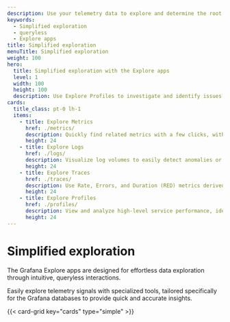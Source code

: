 ```yaml
---
description: Use your telemetry data to explore and determine the root cause of issues without performing queries.
keywords:
  - Simplified exploration
  - queryless
  - Explore apps
title: Simplified exploration
menuTitle: Simplified exploration
weight: 100
hero:
  title: Simplified exploration with the Explore apps
  level: 1
  width: 100
  height: 100
  description: Use Explore Profiles to investigate and identify issues using profiling data.
cards:
  title_class: pt-0 lh-1
  items:
    - title: Explore Metrics
      href: ./metrics/
      description: Quickly find related metrics with a few clicks, without needing to write PromQL queries to retrieve metrics.
      height: 24
    - title: Explore Logs
      href: ./logs/
      description: Visualize log volumes to easily detect anomalies or significant changes over time, without needing to compose LogQL queries.
      height: 24
    - title: Explore Traces
      href: ./traces/
      description: Use Rate, Errors, and Duration (RED) metrics derived from traces to investigate and understand errors and latency issues within complex distributed systems.
      height: 24
    - title: Explore Profiles
      href: ./profiles/
      description: View and analyze high-level service performance, identify problem processes for optimization, and diagnose issues to determine root causes.
      height: 24
---
```


# Simplified exploration

The Grafana Explore apps are designed for effortless data exploration through intuitive, queryless interactions.

Easily explore telemetry signals with specialized tools, tailored specifically for the Grafana databases to provide quick and accurate insights.

{{< card-grid key="cards" type="simple" >}}
